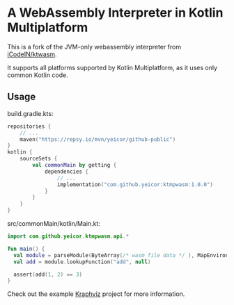 # A WebAssembly Interpreter in Kotlin Multiplatform

This is a fork of the JVM-only webassembly interpreter from [iCodeIN/ktwasm](https://github.com/iCodeIN/ktwasm).

It supports all platforms supported by Kotlin Multiplatform, as it uses only common Kotlin code.

## Usage

build.gradle.kts:

```kotlin
repositories {
    // ...
    maven("https://repsy.io/mvn/yeicor/github-public")
}
kotlin {
    sourceSets {
        val commonMain by getting {
            dependencies {
                // ...
                implementation("com.github.yeicor:ktmpwasm:1.0.0")
            }
        }
    }
}
```

src/commonMain/kotlin/Main.kt:

```kotlin
import com.github.yeicor.ktmpwasm.api.*

fun main() {
  val module = parseModule(ByteArray(/* wasm file data */ ), MapEnvironment(mapOf(/* imports */ )))
  val add = module.lookupFunction("add", null)

  assert(add(1, 2) == 3)
}

```

Check out the example [Kraphviz](https://github.com/Yeicor/Kraphviz) project for more information.
